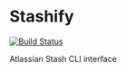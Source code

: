 Stashify
========

[![Build Status](https://travis-ci.org/pmyjavec/stashify.svg?branch=master)](https://travis-ci.org/pmyjavec/stashify)

Atlassian Stash CLI interface
